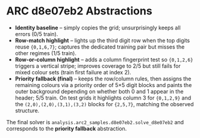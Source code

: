 # ARC d8e07eb2 Abstractions

- **Identity baseline** – simply copies the grid; unsurprisingly keeps all errors (0/5 train).
- **Row-match highlight** – lights up the third digit row when the top digits reuse `{0,1,6,7}`; captures the dedicated training pair but misses the other regimes (1/5 train).
- **Row-or-column highlight** – adds a column fingerprint test so `{0,1,2,6}` triggers a vertical stripe; improves coverage to 2/5 but still fails for mixed colour sets (train first failure at index 2).
- **Priority fallback (final)** – keeps the row/column rules, then assigns the remaining colours via a priority order of 5×5 digit blocks and paints the outer background depending on whether both 0 and 1 appear in the header; 5/5 train. On test grids it highlights column 3 for `{0,1,2,9}` and the `(2,0),(2,0),(3,1),(3,2)` blocks for `{2,5,7}`, matching the observed structure.

The final solver is `analysis.arc2_samples.d8e07eb2.solve_d8e07eb2` and corresponds to the **priority fallback** abstraction.
